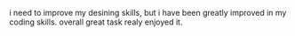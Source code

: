 i need to improve my desining skills, but i have been greatly improved in my coding skills. overall great task realy enjoyed it. 
